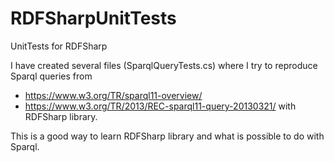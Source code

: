 # RDFSharpUnitTests
UnitTests for RDFSharp

I have created several files (SparqlQueryTests.cs) where I try to reproduce Sparql queries from 
-  https://www.w3.org/TR/sparql11-overview/
- https://www.w3.org/TR/2013/REC-sparql11-query-20130321/ 
with RDFSharp library.

This is a good way to learn RDFSharp library and what is possible to do with Sparql.
